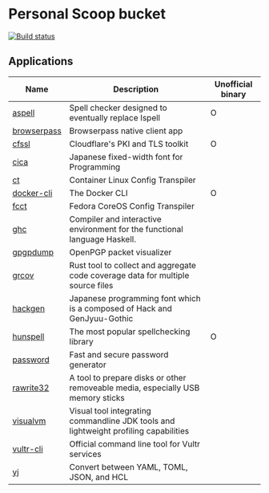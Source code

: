 # Personal Scoop bucket

[![Build status](https://ci.appveyor.com/api/projects/status/sdwq9tekqddjawo7/branch/master?svg=true)](https://ci.appveyor.com/project/iquiw/scoop-bucket/branch/master)

## Applications

| Name | Description | Unofficial binary |
| ---  | ---         | ---               |
| [aspell](https://github.com/iquiw/aspell-binary) | Spell checker designed to eventually replace Ispell | O |
| [browserpass](https://github.com/browserpass/browserpass-native) | Browserpass native client app |  |
| [cfssl](https://github.com/iquiw/cfssl-binary) | Cloudflare's PKI and TLS toolkit | O |
| [cica](https://github.com/miiton/Cica) | Japanese fixed-width font for Programming |  |
| [ct](https://github.com/coreos/container-linux-config-transpiler) | Container Linux Config Transpiler |  |
| [docker-cli](https://github.com/iquiw/docker-cli-binary) | The Docker CLI | O |
| [fcct](https://github.com/coreos/fcct) | Fedora CoreOS Config Transpiler |  |
| [ghc](https://www.haskell.org/ghc/) | Compiler and interactive environment for the functional language Haskell. |  |
| [gpgpdump](https://github.com/spiegel-im-spiegel/gpgpdump) | OpenPGP packet visualizer |  |
| [grcov](https://github.com/mozilla/grcov) | Rust tool to collect and aggregate code coverage data for multiple source files |  |
| [hackgen](https://github.com/yuru7/HackGen) | Japanese programming font which is a composed of Hack and GenJyuu-Gothic |  |
| [hunspell](https://github.com/iquiw/hunspell-binary) | The most popular spellchecking library | O |
| [password](https://passwd.fyi/) | Fast and secure password generator |  |
| [rawrite32](http://www.netbsd.org/~martin/rawrite32/index.html) | A tool to prepare disks or other removeable media, especially USB memory sticks |  |
| [visualvm](https://visualvm.github.io/) | Visual tool integrating commandline JDK tools and lightweight profiling capabilities |  |
| [vultr-cli](https://github.com/vultr/vultr-cli) | Official command line tool for Vultr services |  |
| [yj](https://github.com/sclevine/yj) | Convert between YAML, TOML, JSON, and HCL |  |

